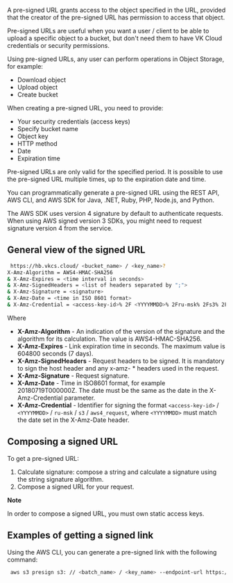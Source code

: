 A pre-signed URL grants access to the object specified in the URL, provided that the creator of the pre-signed URL has permission to access that object.

Pre-signed URLs are useful when you want a user / client to be able to upload a specific object to a bucket, but don't need them to have VK Cloud credentials or security permissions.

Using pre-signed URLs, any user can perform operations in Object Storage, for example:

- Download object
- Upload object
- Create bucket

When creating a pre-signed URL, you need to provide:

- Your security credentials (access keys)
- Specify bucket name
- Object key
- HTTP method
- Date
- Expiration time

Pre-signed URLs are only valid for the specified period. It is possible to use the pre-signed URL multiple times, up to the expiration date and time.

<info>

You can programmatically generate a pre-signed URL using the REST API, AWS CLI, and AWS SDK for Java, .NET, Ruby, PHP, Node.js, and Python.

</info>

The AWS SDK uses version 4 signature by default to authenticate requests. When using AWS signed version 3 SDKs, you might need to request signature version 4 from the service.

## General view of the signed URL

```bash
 https://hb.vkcs.cloud/ <bucket_name> / <key_name>?
X-Amz-Algorithm = AWS4-HMAC-SHA256
& X-Amz-Expires = <time interval in seconds>
& X-Amz-SignedHeaders = <list of headers separated by ";">
& X-Amz-Signature = <signature>
& X-Amz-Date = <time in ISO 8601 format>
& X-Amz-Credential = <access-key-id>% 2F <YYYYMMDD>% 2Fru-msk% 2Fs3% 2Faws4_request
```

Where

- **X-Amz-Algorithm** - An indication of the version of the signature and the algorithm for its calculation. The value is AWS4-HMAC-SHA256.
- **X-Amz-Expires** - Link expiration time in seconds. The maximum value is 604800 seconds (7 days).
- **X-Amz-SignedHeaders** - Request headers to be signed. It is mandatory to sign the host header and any x-amz- \* headers used in the request.
- **X-Amz-Signature** - Request signature.
- **X-Amz-Date** - Time in ISO8601 format, for example 20180719T000000Z. The date must be the same as the date in the X-Amz-Credential parameter.
- **X-Amz-Credential** - Identifier for signing the format `<access-key-id>` / `<YYYYMMDD>` / `ru-msk` / `s3` / `aws4_request`, where `<YYYYMMDD>` must match the date set in the X-Amz-Date header.

## Composing a signed URL

To get a pre-signed URL:

1.  Calculate signature: compose a string and calculate a signature using the string signature algorithm.
2.  Compose a signed URL for your request.

**Note**

In order to compose a signed URL, you must own static access keys.

## Examples of getting a signed link

Using the AWS CLI, you can generate a pre-signed link with the following command:

```bash
 aws s3 presign s3: // <batch_name> / <key_name> --endpoint-url https://hb.vkcs.cloud --expires-in <time_in_seconds>
```
